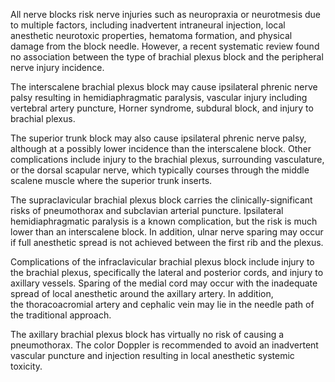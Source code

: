 All nerve blocks risk nerve injuries such as neuropraxia or neurotmesis due to multiple factors, including inadvertent intraneural injection, local anesthetic neurotoxic properties, hematoma formation, and physical damage from the block needle. However, a recent systematic review found no association between the type of brachial plexus block and the peripheral nerve injury incidence.

The interscalene brachial plexus block may cause ipsilateral phrenic nerve palsy resulting in hemidiaphragmatic paralysis, vascular injury including vertebral artery puncture, Horner syndrome, subdural block, and injury to brachial plexus.

The superior trunk block may also cause ipsilateral phrenic nerve palsy, although at a possibly lower incidence than the interscalene block. Other complications include injury to the brachial plexus, surrounding vasculature, or the dorsal scapular nerve, which typically courses through the middle scalene muscle where the superior trunk inserts.

The supraclavicular brachial plexus block carries the clinically-significant risks of pneumothorax and subclavian arterial puncture. Ipsilateral hemidiaphragmatic paralysis is a known complication, but the risk is much lower than an interscalene block. In addition, ulnar nerve sparing may occur if full anesthetic spread is not achieved between the first rib and the plexus.

Complications of the infraclavicular brachial plexus block include injury to the brachial plexus, specifically the lateral and posterior cords, and injury to axillary vessels. Sparing of the medial cord may occur with the inadequate spread of local anesthetic around the axillary artery. In addition, the thoracoacromial artery and cephalic vein may lie in the needle path of the traditional approach.

The axillary brachial plexus block has virtually no risk of causing a pneumothorax. The color Doppler is recommended to avoid an inadvertent vascular puncture and injection resulting in local anesthetic systemic toxicity.